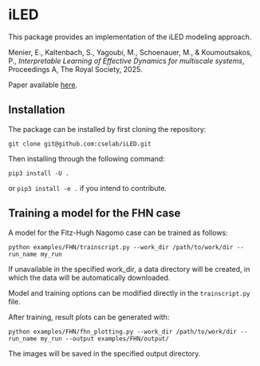 # iLED

This package provides an implementation of the iLED modeling approach.

Menier, E., Kaltenbach, S., Yagoubi, M., Schoenauer, M., & Koumoutsakos, P., <em>Interpretable Learning of Effective Dynamics for multiscale systems</em>, Proceedings A, The Royal Society, 2025.

Paper available [here](https://royalsocietypublishing.org/doi/epdf/10.1098/rspa.2024.0167).

## Installation

The package can be installed by first cloning the repository:

```
git clone git@github.com:cselab/iLED.git
```

Then installing through the following command:

```
pip3 install -U .
```

or `pip3 install -e .` if you intend to contribute.

## Training a model for the FHN case

A model for the Fitz-Hugh Nagomo case can be trained as follows:

```
python examples/FHN/trainscript.py --work_dir /path/to/work/dir --run_name my_run
```

If unavailable in the specified work_dir, a data directory will be created, in which the data 
will be automatically downloaded.

Model and training options can be modified directly in the `trainscript.py` file.

After training, result plots can be generated with:

```
python examples/FHN/fhn_plotting.py --work_dir /path/to/work/dir --run_name my_run --output examples/FHN/output/
```

The images will be saved in the specified output directory.

